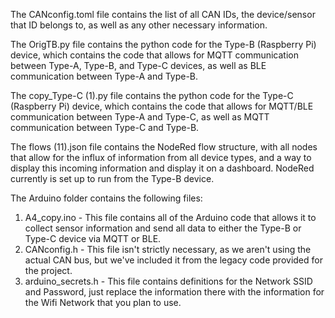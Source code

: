The CANconfig.toml file contains the list of all CAN IDs, the device/sensor that ID belongs to, as well as any other necessary information.

The OrigTB.py file contains the python code for the Type-B (Raspberry Pi) device, which contains the code that allows for MQTT communication between Type-A, Type-B, and Type-C devices, as well as BLE communication between Type-A and Type-B.

The copy_Type-C (1).py file contains the python code for the Type-C (Raspberry Pi) device, which contains the code that allows for MQTT/BLE communication between Type-A and Type-C, as well as MQTT communication between Type-C and Type-B.

The flows (11).json file contains the NodeRed flow structure, with all nodes that allow for the influx of information from all device types, and a way to display this incoming information and display it on a dashboard. NodeRed currently is set up to run from the Type-B device.

The Arduino folder contains the following files:

1. A4_copy.ino - This file contains all of the Arduino code that allows it to collect sensor information and send all data to either the Type-B or Type-C device via MQTT or BLE.
2. CANconfig.h - This file isn't strictly necessary, as we aren't using the actual CAN bus, but we've included it from the legacy code provided for the project.
3. arduino_secrets.h - This file contains definitions for the Network SSID and Password, just replace the information there with the information for the Wifi Network that you plan to use.
